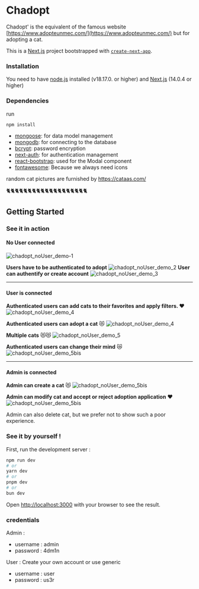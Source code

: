 
# Chadopt

Chadopt' is the equivalent of the famous website [https://www.adopteunmec.com/](https://www.adopteunmec.com/) but for adopting a cat. 

This is a [Next.js](https://nextjs.org/) project bootstrapped with [`create-next-app`](https://github.com/vercel/next.js/tree/canary/packages/create-next-app).

### Installation
You need to have [node.js](https://nodejs.org/en/download) installed (v18.17.0. or higher)
and [Next.js](https://nextjs.org/docs/getting-started/installation) (14.0.4 or higher)

### Dependencies
run
```bash
npm install
```
-   [mongoose](https://mongoosejs.com/docs/): for data model management
-   [mongodb](https://www.npmjs.com/package/mongodb): for connecting to the database
-   [bcrypt](https://www.npmjs.com/package/bcrypt): password encryption
-   [next-auth](https://www.npmjs.com/package/next-auth): for authentication management
-   [react-bootstrap](https://www.npmjs.com/package/react-bootstrap): used for the Modal component
-   [fontawesome](https://www.npmjs.com/package/react-fontawesome): Because we always need icons

random cat pictures are furnished by https://cataas.com/

🐈🐈🐈🐈🐈🐈🐈🐈🐈🐈🐈🐈🐈🐈🐈🐈🐈🐈🐈
## Getting Started

### See it in action


#### No User connected
![chadopt_noUser_demo-1](https://raw.githubusercontent.com/NataYOlie/chadopt/master/public/demo/intro_chadopt.gif)

**Users have to be authenticated to adopt**
![chadopt_noUser_demo_2](https://github.com/NataYOlie/chadopt/blob/master/public/demo/2_userCantAdoptIfNotConnected.gif?raw=true)
**User can authentify or create account** 
![chadopt_noUser_demo_3](https://github.com/NataYOlie/chadopt/blob/master/public/demo/3_createAccount.gif?raw=true)
- - - 
#### User is connected
**Authenticated users can add cats to their favorites and apply filters. ❤️**
![chadopt_noUser_demo_4](https://github.com/NataYOlie/chadopt/blob/master/public/demo/4_userCanFilterFavorites.gif?raw=true)

**Authenticated users can adopt a cat** 😻
![chadopt_noUser_demo_4](https://github.com/NataYOlie/chadopt/blob/master/public/demo/5_userCanAdoptCat.gif?raw=true)

**Multiple cats** 😻😻
![chadopt_noUser_demo_5](https://github.com/NataYOlie/chadopt/blob/master/public/demo/5bis_UsercanAdopt2cats.gif?raw=true)

**Authenticated users can change their mind** 😿
![chadopt_noUser_demo_5bis](https://github.com/NataYOlie/chadopt/blob/master/public/demo/6_UserCanDesadopt.gif?raw=true)
- - - 
#### Admin is connected
**Admin can create a cat** 😻
![chadopt_noUser_demo_5bis](https://github.com/NataYOlie/chadopt/blob/master/public/demo/7_AdminCanCreateCat.gif?raw=true)

**Admin can modify cat and accept or reject adoption application** ❤️
![chadopt_noUser_demo_5bis](https://github.com/NataYOlie/chadopt/blob/master/public/demo/8_AdminCanodifyCat_appStatus.gif?raw=true)

Admin can also delete cat, but we prefer not to show such a poor experience.

### See it by yourself !
First, run the development server :
```bash
npm run dev
# or
yarn dev
# or
pnpm dev
# or
bun dev
```
Open [http://localhost:3000](http://localhost:3000) with your browser to see the result.


### credentials
Admin : 
 - username : admin 
 - password : 4dm1n

User : Create your own account or use generic
 - username : user 
 - password : us3r


